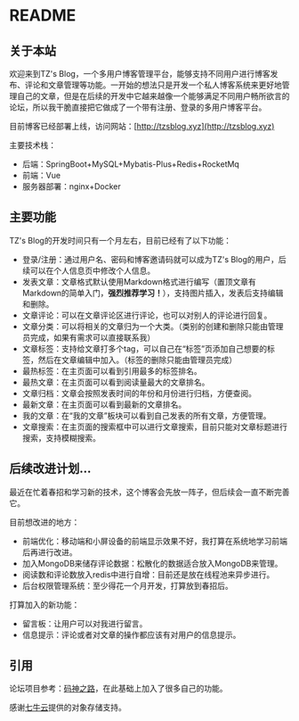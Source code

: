# README

## 关于本站
欢迎来到TZ's Blog，一个多用户博客管理平台，能够支持不同用户进行博客发布、评论和文章管理等功能。一开始的想法只是开发一个私人博客系统来更好地管理自己的文章，但是在后续的开发中它越来越像一个能够满足不同用户畅所欲言的论坛，所以我干脆直接把它做成了一个带有注册、登录的多用户博客平台。

目前博客已经部署上线，访问网站：[http://tzsblog.xyz](http://tzsblog.xyz)

主要技术栈：
* 后端：SpringBoot+MySQL+Mybatis-Plus+Redis+RocketMq
* 前端：Vue
* 服务器部署：nginx+Docker
## 主要功能
TZ's Blog的开发时间只有一个月左右，目前已经有了以下功能：
* 登录/注册：通过用户名、密码和博客邀请码就可以成为TZ's Blog的用户，后续可以在个人信息页中修改个人信息。
* 发表文章：文章格式默认使用Markdown格式进行编写（置顶文章有Markdown的简单入门，**强烈推荐学习！**），支持图片插入，发表后支持编辑和删除。
* 文章评论：可以在文章评论区进行评论，也可以对别人的评论进行回复。
* 文章分类：可以将相关的文章归为一个大类。（类别的创建和删除只能由管理员完成，如果有需求可以直接联系我）
* 文章标签：支持给文章打多个tag，可以自己在“标签”页添加自己想要的标签，然后在文章编辑中加入。（标签的删除只能由管理员完成）
* 最热标签：在主页面可以看到引用最多的标签排名。
* 最热文章：在主页面可以看到阅读量最大的文章排名。
* 文章归档：文章会按照发表时间的年份和月份进行归档，方便查阅。
* 最新文章：在主页面可以看到最新的文章排名。
* 我的文章：在“我的文章”板块可以看到自己发表的所有文章，方便管理。
* 文章搜索：在主页面的搜索框中可以进行文章搜索，目前只能对文章标题进行搜索，支持模糊搜索。
## 后续改进计划...
最近在忙着春招和学习新的技术，这个博客会先放一阵子，但后续会一直不断完善它。

目前想改进的地方：
* 前端优化：移动端和小屏设备的前端显示效果不好，我打算在系统地学习前端后再进行改进。
* 加入MongoDB来储存评论数据：松散化的数据适合放入MongoDB来管理。
* 阅读数和评论数放入redis中进行自增：目前还是放在线程池来异步进行。
* 后台权限管理系统：至少得花一个月开发，打算放到春招后。

打算加入的新功能：
* 留言板：让用户可以对我进行留言。
* 信息提示：评论或者对文章的操作都应该有对用户的信息提示。
## 引用
论坛项目参考：[码神之路](https://www.bilibili.com/video/BV1Gb4y1d7zb/?spm_id_from=333.1007.top_right_bar_window_custom_collection.content.click&vd_source=fef0502858e4a070d5be11e166945bae)，在此基础上加入了很多自己的功能。

感谢[七牛云](https://www.qiniu.com/)提供的对象存储支持。
